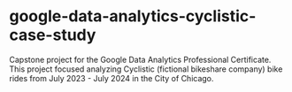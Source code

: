 # google-data-analytics-cyclistic-case-study
Capstone project for the Google Data Analytics Professional Certificate. This project focused analyzing Cyclistic (fictional bikeshare company) bike rides from July 2023 - July 2024 in the City of Chicago.
